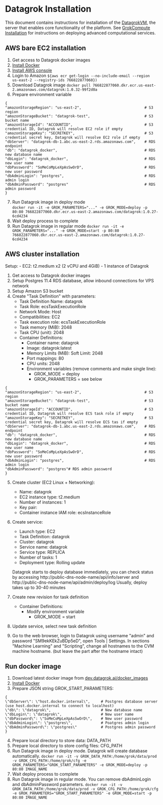 <!-- TITLE: Datagrok Installation -->
<!-- SUBTITLE: -->

# Datagrok Installation

This document contains instructions for installation of the [DatagrokVM](architecture.md#datlas), 
the server that enables core functionality of the platform. See [GrokCompute Installation](compute-vm-install.md) for instructions
on deploying advanced computational services.  

## AWS bare EC2 installation

1. Get access to Datagrok docker images
2. [Install Docker](https://phoenixnap.com/kb/how-to-install-docker-on-ubuntu-18-04)
3. [Install AWS console](https://linuxhint.com/install_aws_cli_ubuntu/) 
4. Login to Amazon `${aws ecr get-login --no-include-email --region us-east-2 --registry-ids 766822877060})`
5. Download Datagrok image `docker pull 766822877060.dkr.ecr.us-east-2.amazonaws.com/datagrok:1.0.32-99f2d0a` 
6. Prepare environment variable
 ```GROK_PARAMETERS
{
"amazonStorageRegion": "us-east-2",                             # S3 region
"amazonStorageBucket": "datagrok-test",                         # S3 bucket name
"amazonStorageId": "ACCOUNTID",                                 # S3 credential ID, Datagrok will resolve EC2 role if empty
"amazonStorageKey": "SECRETKEY",                                # S3 credential secret key, Datagrok will resolve EC2 role if empty
"dbServer": "datagrok-db-1.abc.us-east-2.rds.amazonaws.com",    # RDS endpoint
"db": "datagrok_docker",                                        # RDS new database name
"dbLogin": "datagrok_docker",                                   # RDS new user name
"dbPassword": "SoMeCoMpLeXpAsSwOrD",                            # RDS new user password
"dbAdminLogin": "postgres",                                     # RDS admin login
"dbAdminPassword": "postgres"                                   # RDS admin password
}                                  
```     
7. Run Datagrok image in deploy mode      
`docker run -it -e GROK_PARAMETERS="..." -e GROK_MODE=deploy -p 80:80 766822877060.dkr.ecr.us-east-2.amazonaws.com/datagrok:1.0.27-6cd4234`
8. Wait deploy process to complete
9. Run Datagrok image in regular mode
`docker run -it -e GROK_PARAMETERS="..." -e GROK_MODE=start -p 80:80 766822877060.dkr.ecr.us-east-2.amazonaws.com/datagrok:1.0.27-6cd4234`


## AWS cluster installation

Setup: 
    - EC2: t2.medium x2 (2 vCPU and 4GiB)
    - 1 instance of Datagrok

1. Get access to Datagrok docker images
2. Setup Postgres 11.4 RDS database, allow inbound connections for VPS network
3. Setup Amazon S3 bucket
4. Create "Task Definition" with parameters:
    - Task Definition Name: datagrok
    - Task Role: ecsTaskExecutionRole
    - Network Mode: Host
    - Compatibilities: EC2
    - Task execution role: ecsTaskExecutionRole
    - Task memory (MiB): 2048
    - Task CPU (unit): 2048
    - Container Definitions:
        * Container name: datagrok
        * Image: datagrok:latest
        * Memory Limits (MiB): Soft Limit: 2048
        * Port mappings: 80
        * CPU units: 2048
        * Environment variables (remove comments and make single line): 
            - GROK_MODE = deploy
            - GROK_PARAMETERS = see below
 ```GROK_PARAMETERS
{
"amazonStorageRegion": "us-east-2",                             # S3 region
"amazonStorageBucket": "datagrok-test",                         # S3 bucket name
"amazonStorageId": "ACCOUNTID",                                 # S3 credential ID, Datagrok will resolve ECS task role if empty
"amazonStorageKey": "SECRETKEY",                                # S3 credential secret key, Datagrok will resolve ECS tas if empty
"dbServer": "datagrok-db-1.abc.us-east-2.rds.amazonaws.com",    # RDS endpoint
"db": "datagrok_docker",                                        # RDS new database name
"dbLogin": "datagrok_docker",                                   # RDS new user name
"dbPassword": "SoMeCoMpLeXpAsSwOrD",                            # RDS new user password
"dbAdminLogin": "postgres",                                     # RDS admin login
"dbAdminPassword": "postgres"# RDS admin password
}                                  
```           
           
5. Create cluster (EC2 Linux + Networking):
    - Name: datagrok
    - EC2 instance type: t2.medium
    - Number of instances: 1
    - Key pair: <your ssh key pair>
    - Container instance IAM role: ecsInstanceRole
6. Create service:
    - Launch type: EC2
    - Task Definition: datagrok
    - Cluster: datagrok
    - Service name: datagrok
    - Service type: REPLICA
    - Number of tasks: 1
    - Deployment type: Rolling update
    
    Datagrok starts to deploy database immediately, you can check status by accessing http://public-dns-node-name/api/info/server and
    http://public-dns-node-name/api/admin/deploy/log
    Usually, deploy takes up to 30-40 minutes
    
7. Create new revision for task definition
    - Container Definitions:
        * Modify environment variable
            - GROK_MODE = start
8. Update service, select new task definition
9. Go to the web browser, login to Datagrok using username "admin" and password "SM9ekKEkZuBDp5eD", open Tools | Settings. 
   In sections "Machine Learning" and "Scripting", change all hostnames to the CVM machine hostname. 
  (but leave the part after the hostname intact)
  
## Run docker image
  
1. Download latest docker image from [dev.datagrok.ai/docker_images](https://dev.datagrok.ai/docker_images)
2. [Install Docker](https://phoenixnap.com/kb/how-to-install-docker-on-ubuntu-18-04)
3. Prepare JSON string GROK_START_PARAMETERS:
 ```
{
\"dbServer\": \"host.docker.internal\",     # Postgres database server (use host.docker.internal to connect to localhost)
\"db\": \"datagrok\",                       # New database name
\"dbLogin\": \"datagrok\",                  # New user name
\"dbPassword\": \"SoMeCoMpLeXpAsSwOrD\",    # New user password
\"dbAdminLogin\": \"postgres\",             # Poatgres admin login
\"dbAdminPassword\": \"postgres\"           # Postgres admin password
}                                  
```  
4. Prepare local directory to store data: DATA_PATH   
5. Prepare local directory to store config files: CFG_PATH   
6. Run Datagrok image in deploy mode. Datagrok will create database automatically. 
`docker run -it -v GROK_DATA_PATH:/home/grok/data/prod -v GROK_CFG_PATH:/home/grok/cfg -e GROK_PARAMETERS="GROK_START_PARAMETERS" -e GROK_MODE=deploy -p 80:80 IMAGE_NAME`
7. Wait deploy process to complete
8. Run Datagrok image in regular mode. You can remove dbAdminLogin and dbAdminPassword parameters.
`docker run -it -v GROK_DATA_PATH:/home/grok/data/prod -v GROK_CFG_PATH:/home/grok/cfg -e GROK_PARAMETERS="GROK_START_PARAMETERS" -e GROK_MODE=start -p 80:80 IMAGE_NAME`


